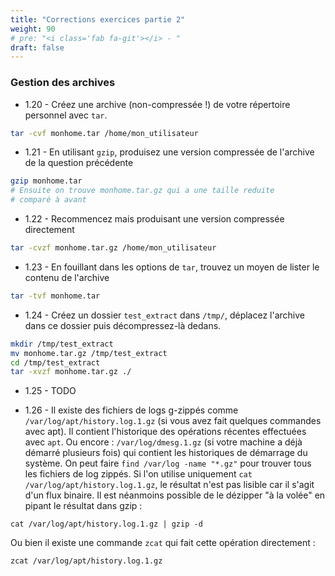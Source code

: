 ```yaml
---
title: "Corrections exercices partie 2"
weight: 90
# pre: "<i class='fab fa-git'></i> - "
draft: false
---
```


### Gestion des archives

- 1.20 - Créez une archive (non-compressée !) de votre répertoire personnel avec `tar`.

```bash
tar -cvf monhome.tar /home/mon_utilisateur
```

- 1.21 - En utilisant `gzip`, produisez une version compressée de l'archive de la question précédente

```bash
gzip monhome.tar
# Ensuite on trouve monhome.tar.gz qui a une taille reduite
# comparé à avant
```

- 1.22 - Recommencez mais produisant une version compressée directement

```bash
tar -cvzf monhome.tar.gz /home/mon_utilisateur
```

- 1.23 - En fouillant dans les options de `tar`, trouvez un moyen de lister le contenu de l'archive

```bash
tar -tvf monhome.tar
```

- 1.24 - Créez un dossier `test_extract` dans `/tmp/`, déplacez l'archive dans ce dossier puis décompressez-là dedans.

```bash
mkdir /tmp/test_extract
mv monhome.tar.gz /tmp/test_extract
cd /tmp/test_extract
tar -xvzf monhome.tar.gz ./
```

- 1.25 - TODO 

- 1.26 - Il existe des fichiers de logs g-zippés comme `/var/log/apt/history.log.1.gz` (si vous avez fait quelques commandes avec apt). Il contient l'historique des opérations récentes effectuées avec `apt`. Ou encore : `/var/log/dmesg.1.gz` (si votre machine a déjà démarré plusieurs fois) qui contient les historiques de démarrage du système. On peut faire `find /var/log -name "*.gz"` pour trouver tous les fichiers de log zippés. Si l'on utilise uniquement `cat /var/log/apt/history.log.1.gz`, le résultat n'est pas lisible car il s'agit d'un flux binaire. Il est néanmoins possible de le dézipper "à la volée" en pipant le résultat dans gzip : 

```
cat /var/log/apt/history.log.1.gz | gzip -d
```

Ou bien il existe une commande `zcat` qui fait cette opération directement : 

```
zcat /var/log/apt/history.log.1.gz
```
